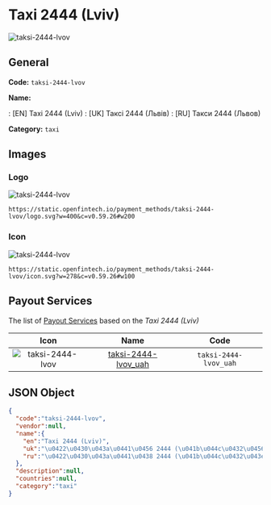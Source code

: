 
# Taxi 2444 (Lviv) 
![taksi-2444-lvov](https://static.openfintech.io/payment_methods/taksi-2444-lvov/logo.svg?w=400&c=v0.59.26#w200)  

## General 
**Code:** `taksi-2444-lvov` 
 
**Name:** 
 
:	[EN] Taxi 2444 (Lviv) 
:	[UK] Таксі 2444 (Львів) 
:	[RU] Такси 2444 (Львов) 
 
**Category:** `taxi` 
 

## Images 

### Logo 
![taksi-2444-lvov](https://static.openfintech.io/payment_methods/taksi-2444-lvov/logo.svg?w=400&c=v0.59.26#w200)  

```
https://static.openfintech.io/payment_methods/taksi-2444-lvov/logo.svg?w=400&c=v0.59.26#w200
```  

### Icon 
![taksi-2444-lvov](https://static.openfintech.io/payment_methods/taksi-2444-lvov/icon.svg?w=278&c=v0.59.26#w100)  

```
https://static.openfintech.io/payment_methods/taksi-2444-lvov/icon.svg?w=278&c=v0.59.26#w100
```  

## Payout Services 
 
The list of [Payout Services](/payout-services/) based on the _Taxi 2444 (Lviv)_ 

|Icon|Name|Code| 
|:---:|:---:|:---:| 
|![taksi-2444-lvov](https://static.openfintech.io/payout_methods/taksi-2444-lvov/icon.svg?w=278&c=v0.59.26#w40) |[taksi-2444-lvov_uah](/payout-services/taksi-2444-lvov_uah/)|`taksi-2444-lvov_uah`| 
 

## JSON Object 

```json
{
  "code":"taksi-2444-lvov",
  "vendor":null,
  "name":{
    "en":"Taxi 2444 (Lviv)",
    "uk":"\u0422\u0430\u043a\u0441\u0456 2444 (\u041b\u044c\u0432\u0456\u0432)",
    "ru":"\u0422\u0430\u043a\u0441\u0438 2444 (\u041b\u044c\u0432\u043e\u0432)"
  },
  "description":null,
  "countries":null,
  "category":"taxi"
}
```  
